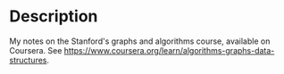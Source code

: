 # Description
My notes on the Stanford's graphs and algorithms course, available on Coursera. See https://www.coursera.org/learn/algorithms-graphs-data-structures.
